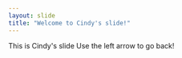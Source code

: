 ```yaml
---
layout: slide
title: "Welcome to Cindy's slide!"
---
```

This is Cindy's slide
Use the left arrow to go back!
